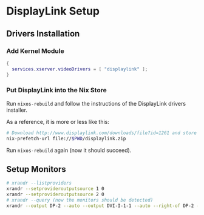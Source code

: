 # DisplayLink Setup

## Drivers Installation

### Add Kernel Module

```nix
{
  services.xserver.videoDrivers = [ "displaylink" ];
}
```

### Put DisplayLink into the Nix Store

Run `nixos-rebuild` and follow the instructions of the DisplayLink drivers installer.

As a reference, it is more or less like this:

```bash
# Download http://www.displaylink.com/downloads/file?id=1261 and store it as displaylink.zip
nix-prefetch-url file://$PWD/displaylink.zip
```

Run `nixos-rebuild` again (now it should succeed).

## Setup Monitors

```bash
# xrandr --listproviders
xrandr --setprovideroutputsource 1 0
xrandr --setprovideroutputsource 2 0
# xrandr --query (now the monitors should be detected)
xrandr --output DP-2 --auto --output DVI-I-1-1 --auto --right-of DP-2 --output DVI-I-2-2 --auto --right-of DVI-I-1-1
```
